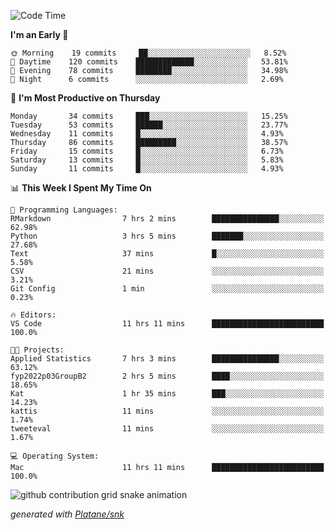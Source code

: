 <!--START_SECTION:waka-->
![Code Time](http://img.shields.io/badge/Code%20Time-62%20hrs%206%20mins-blue)

**I'm an Early 🐤** 

```text
🌞 Morning    19 commits     ██░░░░░░░░░░░░░░░░░░░░░░░   8.52% 
🌆 Daytime    120 commits    █████████████░░░░░░░░░░░░   53.81% 
🌃 Evening    78 commits     ████████░░░░░░░░░░░░░░░░░   34.98% 
🌙 Night      6 commits      ░░░░░░░░░░░░░░░░░░░░░░░░░   2.69%

```
📅 **I'm Most Productive on Thursday** 

```text
Monday       34 commits     ███░░░░░░░░░░░░░░░░░░░░░░   15.25% 
Tuesday      53 commits     ██████░░░░░░░░░░░░░░░░░░░   23.77% 
Wednesday    11 commits     █░░░░░░░░░░░░░░░░░░░░░░░░   4.93% 
Thursday     86 commits     █████████░░░░░░░░░░░░░░░░   38.57% 
Friday       15 commits     █░░░░░░░░░░░░░░░░░░░░░░░░   6.73% 
Saturday     13 commits     █░░░░░░░░░░░░░░░░░░░░░░░░   5.83% 
Sunday       11 commits     █░░░░░░░░░░░░░░░░░░░░░░░░   4.93%

```


📊 **This Week I Spent My Time On** 

```text
💬 Programming Languages: 
RMarkdown                7 hrs 2 mins        ███████████████░░░░░░░░░░   62.98% 
Python                   3 hrs 5 mins        ███████░░░░░░░░░░░░░░░░░░   27.68% 
Text                     37 mins             █░░░░░░░░░░░░░░░░░░░░░░░░   5.58% 
CSV                      21 mins             ░░░░░░░░░░░░░░░░░░░░░░░░░   3.21% 
Git Config               1 min               ░░░░░░░░░░░░░░░░░░░░░░░░░   0.23%

🔥 Editors: 
VS Code                  11 hrs 11 mins      █████████████████████████   100.0%

🐱‍💻 Projects: 
Applied Statistics       7 hrs 3 mins        ███████████████░░░░░░░░░░   63.12% 
fyp2022p03GroupB2        2 hrs 5 mins        ████░░░░░░░░░░░░░░░░░░░░░   18.65% 
Kat                      1 hr 35 mins        ███░░░░░░░░░░░░░░░░░░░░░░   14.23% 
kattis                   11 mins             ░░░░░░░░░░░░░░░░░░░░░░░░░   1.74% 
tweeteval                11 mins             ░░░░░░░░░░░░░░░░░░░░░░░░░   1.67%

💻 Operating System: 
Mac                      11 hrs 11 mins      █████████████████████████   100.0%

```


<!--END_SECTION:waka-->


<!--Snake Game-->
![github contribution grid snake animation](https://raw.githubusercontent.com/viggo-gascou/viggo-gascou/output/github-contribution-grid-snake.svg)

_generated with [Platane/snk](https://github.com/Platane/snk)_
<!--Snake Game-->

